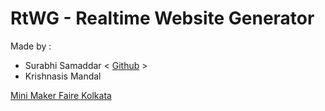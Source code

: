 # RtWG - Realtime Website Generator

Made by : 
- Surabhi Samaddar < [Github](https://github.com/surabhi5) >
- Krishnasis Mandal

[Mini Maker Faire Kolkata](https://kolkata.makerfaire.com/maker/entry/342/)
